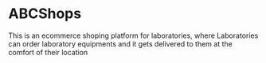 # ABCShops
 This is an ecommerce shoping platform for laboratories, where Laboratories can order laboratory equipments and it gets delivered to them at the comfort of their location
